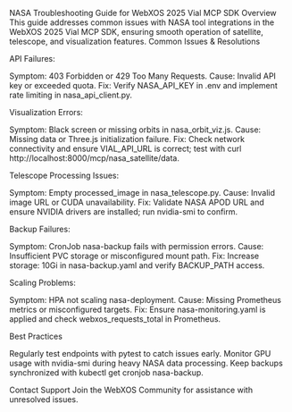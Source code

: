 NASA Troubleshooting Guide for WebXOS 2025 Vial MCP SDK
Overview
This guide addresses common issues with NASA tool integrations in the WebXOS 2025 Vial MCP SDK, ensuring smooth operation of satellite, telescope, and visualization features.
Common Issues & Resolutions

API Failures:

Symptom: 403 Forbidden or 429 Too Many Requests.
Cause: Invalid API key or exceeded quota.
Fix: Verify NASA_API_KEY in .env and implement rate limiting in nasa_api_client.py.


Visualization Errors:

Symptom: Black screen or missing orbits in nasa_orbit_viz.js.
Cause: Missing data or Three.js initialization failure.
Fix: Check network connectivity and ensure VIAL_API_URL is correct; test with curl http://localhost:8000/mcp/nasa_satellite/data.


Telescope Processing Issues:

Symptom: Empty processed_image in nasa_telescope.py.
Cause: Invalid image URL or CUDA unavailability.
Fix: Validate NASA APOD URL and ensure NVIDIA drivers are installed; run nvidia-smi to confirm.


Backup Failures:

Symptom: CronJob nasa-backup fails with permission errors.
Cause: Insufficient PVC storage or misconfigured mount path.
Fix: Increase storage: 10Gi in nasa-backup.yaml and verify BACKUP_PATH access.


Scaling Problems:

Symptom: HPA not scaling nasa-deployment.
Cause: Missing Prometheus metrics or misconfigured targets.
Fix: Ensure nasa-monitoring.yaml is applied and check webxos_requests_total in Prometheus.



Best Practices

Regularly test endpoints with pytest to catch issues early.
Monitor GPU usage with nvidia-smi during heavy NASA data processing.
Keep backups synchronized with kubectl get cronjob nasa-backup.

Contact Support
Join the WebXOS Community for assistance with unresolved issues.
